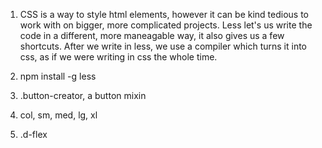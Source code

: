 1. CSS is a way to style html elements, however it can be kind tedious to work with on bigger,
   more complicated projects. Less let's us write the code in a different, more maneagable way,
   it also gives us a few shortcuts. After we write in less, we use a compiler which turns it
   into css, as if we were writing in css the whole time.

2. npm install -g less

3. .button-creator, a button mixin

4. col, sm, med, lg, xl

5. .d-flex